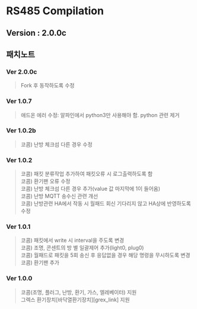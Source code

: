 RS485 Compilation
=================
Version : 2.0.0c
----------------

## 패치노트
### Ver 2.0.0c
> Fork 후 동작하도록 수정
### Ver 1.0.7
> 애드온 에러 수정: 알파인에서 python3만 사용해야 함. python 관련 제거
### Ver 1.0.2b
> 코콤) 난방 체크섬 다른 경우 수정  
### Ver 1.0.2
> 코콤) 패킷 분류작업 추가하여 패킷오류 시 로그출력하도록 함  
> 코콤) 환기팬 오류 수정  
> 코콤) 난방 체크섬 다른 경우 추가(value 값 마지막에 1이 들어옴)  
> 코콤) 난방 MQTT 송수신 관련 개선  
> 코콤) 난방관련 HA에서 작동 시 월패드 회신 기다리지 않고 HA상에 반영하도록 수정  
### Ver 1.0.1
> 코콤) 패킷에서 write 시 interval을 주도록 변경  
> 코콤) 조명, 콘센트의 방 별 일괄제어 추가(light0, plug0)  
> 코콤) 월패드로 패킷을 5회 송신 후 응답없을 경우 해당 명령을 무시하도록 변경  
> 코콤) 환기팬 추가  
### Ver 1.0.0
> 코콤(조명, 플러그, 난방, 환기, 가스, 엘레베이터) 지원  
> 그렉스 환기장치[바닥열환기장치][grex_link] 지원  

